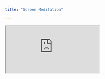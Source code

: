 ```yaml
---
title: "Screen Meditation"

---
```

<!-- click [HERE](https://editor.p5js.org/full/S1oAx_XlX) -->
<iframe src="https://editor.p5js.org/Ayal1987/embed/S1oAx_XlX" size: 400px></iframe>